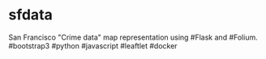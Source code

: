 # sfdata
San Francisco "Crime data" map representation using #Flask and #Folium. #bootstrap3 #python #javascript #leaftlet #docker
